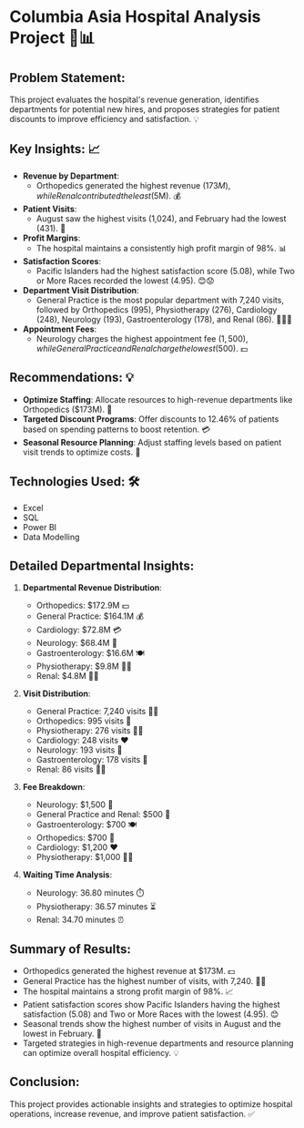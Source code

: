 # Columbia Asia Hospital Analysis Project 🏥📊

## Problem Statement:
This project evaluates the hospital's revenue generation, identifies departments for potential new hires, and proposes strategies for patient discounts to improve efficiency and satisfaction. 💡

## Key Insights: 📈
- **Revenue by Department**: 
  - Orthopedics generated the highest revenue ($173M), while Renal contributed the least ($5M). 💰
- **Patient Visits**:
  - August saw the highest visits (1,024), and February had the lowest (431). 📅
- **Profit Margins**: 
  - The hospital maintains a consistently high profit margin of 98%. 📊
- **Satisfaction Scores**:
  - Pacific Islanders had the highest satisfaction score (5.08), while Two or More Races recorded the lowest (4.95). 😊😟
- **Department Visit Distribution**:
  - General Practice is the most popular department with 7,240 visits, followed by Orthopedics (995), Physiotherapy (276), Cardiology (248), Neurology (193), Gastroenterology (178), and Renal (86). 🏥👩‍⚕️
- **Appointment Fees**:
  - Neurology charges the highest appointment fee ($1,500), while General Practice and Renal charge the lowest ($500). 💵

## Recommendations: 💡
- **Optimize Staffing**: Allocate resources to high-revenue departments like Orthopedics ($173M). 👥
- **Targeted Discount Programs**: Offer discounts to 12.46% of patients based on spending patterns to boost retention. 💳
- **Seasonal Resource Planning**: Adjust staffing levels based on patient visit trends to optimize costs. 📆

## Technologies Used: 🛠️
- Excel
- SQL
- Power BI
- Data Modelling

## Detailed Departmental Insights:
1. **Departmental Revenue Distribution**:
   - Orthopedics: $172.9M 💵
   - General Practice: $164.1M 💰
   - Cardiology: $72.8M 💳
   - Neurology: $68.4M 🧠
   - Gastroenterology: $16.6M 🍽️
   - Physiotherapy: $9.8M 🏃‍♀️
   - Renal: $4.8M 🧑‍⚕️

2. **Visit Distribution**:
   - General Practice: 7,240 visits 🚶‍♂️
   - Orthopedics: 995 visits 🦵
   - Physiotherapy: 276 visits 🧘‍♀️
   - Cardiology: 248 visits ❤️
   - Neurology: 193 visits 🧠
   - Gastroenterology: 178 visits 🍴
   - Renal: 86 visits 🚶‍♂️

3. **Fee Breakdown**:
   - Neurology: $1,500 🧠
   - General Practice and Renal: $500 🏥
   - Gastroenterology: $700 🍽️
   - Orthopedics: $700 🦵
   - Cardiology: $1,200 ❤️
   - Physiotherapy: $1,000 🧘‍♀️

4. **Waiting Time Analysis**:
   - Neurology: 36.80 minutes ⏱️
   - Physiotherapy: 36.57 minutes ⏳
   - Renal: 34.70 minutes ⏰

## Summary of Results:
- Orthopedics generated the highest revenue at $173M. 💵
- General Practice has the highest number of visits, with 7,240. 🚶‍♂️
- The hospital maintains a strong profit margin of 98%. 📈
- Patient satisfaction scores show Pacific Islanders having the highest satisfaction (5.08) and Two or More Races with the lowest (4.95). 😊
- Seasonal trends show the highest number of visits in August and the lowest in February. 📅
- Targeted strategies in high-revenue departments and resource planning can optimize overall hospital efficiency. 💡

## Conclusion:
This project provides actionable insights and strategies to optimize hospital operations, increase revenue, and improve patient satisfaction. ✅
